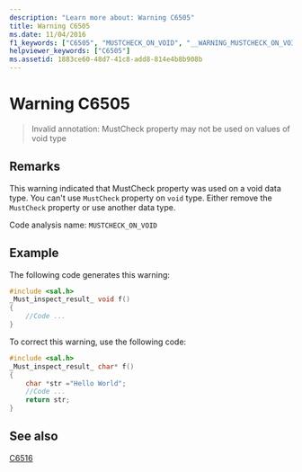 ```yaml
---
description: "Learn more about: Warning C6505"
title: Warning C6505
ms.date: 11/04/2016
f1_keywords: ["C6505", "MUSTCHECK_ON_VOID", "__WARNING_MUSTCHECK_ON_VOID"]
helpviewer_keywords: ["C6505"]
ms.assetid: 1883ce60-48d7-41c8-add8-814e4b8b908b
---
```

# Warning C6505

> Invalid annotation: MustCheck property may not be used on values of void type

## Remarks

This warning indicated that MustCheck property was used on a void data type. You can't use `MustCheck` property on `void` type. Either remove the `MustCheck` property or use another data type.

Code analysis name: `MUSTCHECK_ON_VOID`

## Example

The following code generates this warning:

```cpp
#include <sal.h>
_Must_inspect_result_ void f()
{
    //Code ...
}
```

To correct this warning, use the following code:

```cpp
#include <sal.h>
_Must_inspect_result_ char* f()
{
    char *str ="Hello World";
    //Code ...
    return str;
}
```

## See also

[C6516](../code-quality/c6516.md)
